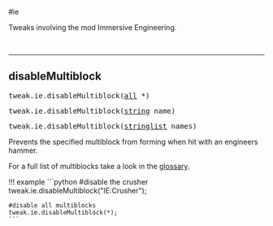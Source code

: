 #ie

Tweaks involving the mod Immersive Engineering.

<br>

---
## disableMultiblock

<pre>tweak.ie.disableMultiblock(<a href="/arguments/all/">all</a> *)</pre>
<pre>tweak.ie.disableMultiblock(<a href="/arguments/string/">string</a> name)</pre>
<pre>tweak.ie.disableMultiblock(<a href="/arguments/stringlist/">stringlist</a> names)</pre>

Prevents the specified multiblock from forming when hit with an engineers hammer.

For a full list of multiblocks take a look in the [glossary](/glossary/multiblocks/). 

!!! example
	```python
	#disable the crusher
	tweak.ie.disableMultiblock("IE:Crusher");

	#disable all multiblocks
	tweak.ie.disableMultiblock(*);
	```